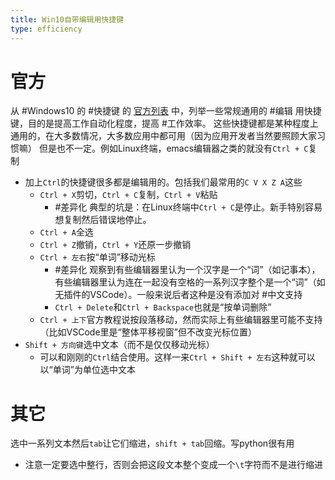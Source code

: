 ```yaml
---
title: Win10自带编辑用快捷键
type: efficiency
---
```


# 官方
从 #Windows10 的 #快捷键 的
[官方列表](https://support.microsoft.com/zh-cn/windows/windows-%E7%9A%84%E9%94%AE%E7%9B%98%E5%BF%AB%E6%8D%B7%E6%96%B9%E5%BC%8F-dcc61a57-8ff0-cffe-9796-cb9706c75eec#WindowsVersion=Windows_10)
中，列举一些常规通用的 #编辑 用快捷键，目的是提高工作自动化程度，提高 #工作效率。
这些快捷键都是某种程度上通用的，在大多数情况，大多数应用中都可用（因为应用开发者当然要照顾大家习惯嘛）
但是也不一定。例如Linux终端，emacs编辑器之类的就没有`Ctrl + C`复制
- 加上`Ctrl`的快捷键很多都是编辑用的。包括我们最常用的`C V X Z A`这些
  - `Ctrl + X`剪切，`Ctrl + C`复制，`Ctrl + V`粘贴
    - #差异化 典型的坑是：在Linux终端中`Ctrl + C`是停止。新手特别容易想复制然后错误地停止。
  - `Ctrl + A`全选
  - `Ctrl + Z`撤销，`Ctrl + Y`还原一步撤销
  - `Ctrl + 左右`按“单词”移动光标
    - #差异化 观察到有些编辑器里认为一个汉字是一个“词”（如记事本），有些编辑器里认为连在一起没有空格的一系列汉字整个是一个“词”（如无插件的VSCode）。一般来说后者这种是没有添加对 #中文支持
    - `Ctrl + Delete`和`Ctrl + Backspace`也就是“按单词删除”
  - `Ctrl + 上下`官方教程说按段落移动，然而实际上有些编辑器里可能不支持（比如VSCode里是“整体平移视窗”但不改变光标位置）
- `Shift + 方向键`选中文本（而不是仅仅移动光标）
  - 可以和刚刚的`Ctrl`结合使用。这样一来`Ctrl + Shift + 左右`这种就可以以“单词”为单位选中文本
# 其它
选中一系列文本然后`tab`让它们缩进，`shift + tab`回缩。写python很有用
- 注意一定要选中整行，否则会把这段文本整个变成一个`\t`字符而不是进行缩进